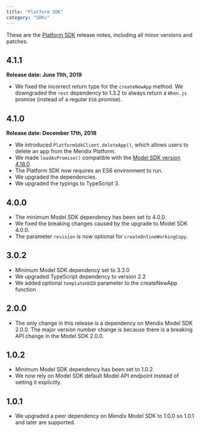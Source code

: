 ```yaml
---
title: "Platform SDK"
category: "SDKs"
---
```


These are the [Platform SDK](/apidocs-mxsdk/mxsdk/) release notes, including all minor versions and patches.

## 4.1.1

**Release date: June 11th, 2019**

* We fixed the incorrect return type for the `createNewApp` method. We downgraded the `rest` dependency to 1.3.2 to always return a `When.js` promise (instead of a regular `ES6` promise).

## 4.1.0

**Release date: December 17th, 2018**

* We introduced `PlatformSdkClient.deleteApp()`, which allows users to delete an app from the Mendix Platform.
* We made `loadAsPromise()` compatible with the [Model SDK version 4.18.0](model-sdk-4#418).
* The Platform SDK now requires an ES6 environment to run.
* We upgraded the dependencies.
* We upgraded the typings to TypeScript 3.

## 4.0.0

* The minimum Model SDK dependency has been set to 4.0.0.
* We fixed the breaking changes caused by the upgrade to Model SDK 4.0.0.
* The parameter `revision` is now optional for `createOnlineWorkingCopy`.

## 3.0.2

* Minimum Model SDK dependency set to 3.3.0
* We upgraded TypeScript dependency to version 2.2
* We added optional `templateUUID` parameter to the createNewApp function

## 2.0.0

* The only change in this release is a dependency on Mendix Model SDK 2.0.0. The major version number change is because there is a breaking API change in the Model SDK 2.0.0.

## 1.0.2

*   Minimum Model SDK dependency has been set to 1.0.2.
*   We now rely on Model SDK default Model API endpoint instead of setting it explicitly.

## 1.0.1

*   We upgraded a peer dependency on Mendix Model SDK to 1.0.0 so 1.0.1 and later are supported.
